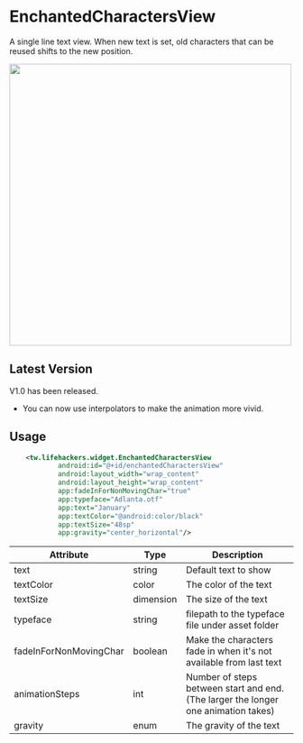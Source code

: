 # EnchantedCharactersView
A single line text view. When new text is set, old characters that can be reused shifts to the new position.

<img src="https://landicefu.github.io/EnchantedCharactersView/pic/demo.gif" width=500/>

## Latest Version
V1.0 has been released.
- You can now use interpolators to make the animation more vivid.

## Usage
```xml
    <tw.lifehackers.widget.EnchantedCharactersView
            android:id="@+id/enchantedCharactersView"
            android:layout_width="wrap_content"
            android:layout_height="wrap_content"
            app:fadeInForNonMovingChar="true"
            app:typeface="Adlanta.otf"
            app:text="January"
            app:textColor="@android:color/black"
            app:textSize="48sp"
            app:gravity="center_horizontal"/>
```

| Attribute | Type      | Description          |
| --------- | ----------|--------------------- |
| text      | string    | Default text to show |
| textColor | color     | The color of the text|
| textSize  | dimension | The size of the text |
| typeface  | string    | filepath to the typeface file under asset folder |
| fadeInForNonMovingChar| boolean | Make the characters fade in when it's not available from last text |
| animationSteps | int | Number of steps between start and end. (The larger the longer one animation takes)|
| gravity | enum | The gravity of the text |
